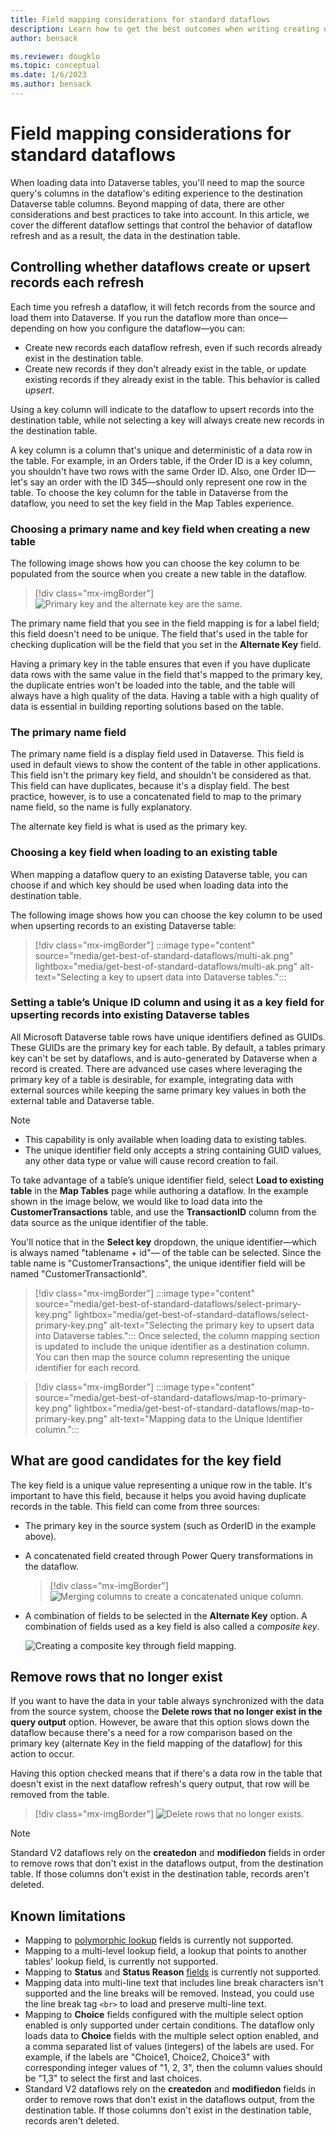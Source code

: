 ```yaml
---
title: Field mapping considerations for standard dataflows
description: Learn how to get the best outcomes when writing creating dataflows that write their output to Dataverse
author: bensack

ms.reviewer: dougklo
ms.topic: conceptual
ms.date: 1/6/2023
ms.author: bensack
---
```


# Field mapping considerations for standard dataflows

When loading data into Dataverse tables, you'll need to map the source query's columns in the dataflow's editing experience to the destination Dataverse table columns. Beyond mapping of data, there are other considerations and best practices to take into account. In this article, we cover the different dataflow settings that control the behavior of dataflow refresh and as a result, the data in the destination table.

## Controlling whether dataflows create or upsert records each refresh

Each time you refresh a dataflow, it will fetch records from the source and load them into Dataverse. If you run the dataflow more than once&mdash;depending on how you configure the dataflow&mdash;you can:

* Create new records each dataflow refresh, even if such records already exist in the destination table.
* Create new records if they don't already exist in the table, or update existing records if they already exist in the table. This behavior is called _upsert_.

Using a key column will indicate to the dataflow to upsert records into the destination table, while not selecting a key will always create new records in the destination table.

A key column is a column that's unique and deterministic of a data row in the table. For example, in an Orders table, if the Order ID is a key column, you shouldn't have two rows with the same Order ID. Also, one Order ID&mdash;let's say an order with the ID 345&mdash;should only represent one row in the table. To choose the key column for the table in Dataverse from the dataflow, you need to set the key field in the Map Tables experience.

### Choosing a primary name and key field when creating a new table

The following image shows how you can choose the key column to be populated from the source when you create a new table in the dataflow.

> [!div class="mx-imgBorder"]
> ![Primary key and the alternate key are the same.](media/get-best-of-standard-dataflows/pk-ak-same.png)

The primary name field that you see in the field mapping is for a label field; this field doesn't need to be unique. The field that's used in the table for checking duplication will be the field that you set in the **Alternate Key** field.

Having a primary key in the table ensures that even if you have duplicate data rows with the same value in the field that's mapped to the primary key, the duplicate entries won't be loaded into the table, and the table will always have a high quality of the data. Having a table with a high quality of data is essential in building reporting solutions based on the table.

### The primary name field

The primary name field is a display field used in Dataverse. This field is used in default views to show the content of the table in other applications. This field isn't the primary key field, and shouldn't be considered as that. This field can have duplicates, because it's a display field. The best practice, however, is to use a concatenated field to map to the primary name field, so the name is fully explanatory.

The alternate key field is what is used as the primary key.

### Choosing a key field when loading to an existing table

When mapping a dataflow query to an existing Dataverse table, you can choose if and which key should be used when loading data into the destination table.

The following image shows how you can choose the key column to be used when upserting records to an existing Dataverse table:

> [!div class="mx-imgBorder"]
> :::image type="content" source="media/get-best-of-standard-dataflows/multi-ak.png" lightbox="media/get-best-of-standard-dataflows/multi-ak.png" alt-text="Selecting a key to upsert data into Dataverse tables.":::
### Setting a table’s Unique ID column and using it as a key field for upserting records into existing Dataverse tables

All Microsoft Dataverse table rows have unique identifiers defined as GUIDs. These GUIDs are the primary key for each table. By default, a tables primary key can't be set by dataflows, and is auto-generated by Dataverse when a record is created. There are advanced use cases where leveraging the primary key of a table is desirable, for example, integrating data with external sources while keeping the same primary key values in both the external table and Dataverse table.

> [!NOTE]
>
> * This capability is only available when loading data to existing tables.
> * The unique identifier field only accepts a string containing GUID values, any other data type or value will cause record creation to fail.

To take advantage of a table’s unique identifier field, select **Load to existing table** in the **Map Tables** page while authoring a dataflow. In the example shown in the image below, we would like to load data into the **CustomerTransactions** table, and use the **TransactionID** column from the data source as the unique identifier of the table.

You'll notice that in the **Select key** dropdown, the unique identifier&mdash;which is always named "tablename + id"&mdash; of the table can be selected. Since the table name is "CustomerTransactions", the unique identifier field will be named "CustomerTransactionId".

> [!div class="mx-imgBorder"]
> :::image type="content" source="media/get-best-of-standard-dataflows/select-primary-key.png" lightbox="media/get-best-of-standard-dataflows/select-primary-key.png" alt-text="Selecting the primary key to upsert data into Dataverse tables.":::
Once selected, the column mapping section is updated to include the unique identifier as a destination column. You can then map the source column representing the unique identifier for each record.

> [!div class="mx-imgBorder"]
> :::image type="content" source="media/get-best-of-standard-dataflows/map-to-primary-key.png" lightbox="media/get-best-of-standard-dataflows/map-to-primary-key.png" alt-text="Mapping data to the Unique Identifier column.":::
## What are good candidates for the key field

The key field is a unique value representing a unique row in the table. It's important to have this field, because it helps you avoid having duplicate records in the table. This field can come from three sources:

* The primary key in the source system (such as OrderID in the example above).

* A concatenated field created through Power Query transformations in the dataflow.

  > [!div class="mx-imgBorder"]
  > ![Merging columns to create a concatenated unique column.](media/get-best-of-standard-dataflows/merge-columns-dataflow.png)

* A combination of fields to be selected in the **Alternate Key** option. A combination of fields used as a key field is also called a _composite key_.

  ![Creating a composite key through field mapping.](media/get-best-of-standard-dataflows/composite-key-mapping.png)

## Remove rows that no longer exist

If you want to have the data in your table always synchronized with the data from the source system, choose the **Delete rows that no longer exist in the query output** option. However, be aware that this option slows down the dataflow because there's a need for a row comparison based on the primary key (alternate Key in the field mapping of the dataflow) for this action to occur.

Having this option checked means that if there's a data row in the table that doesn't exist in the next dataflow refresh's query output, that row will be removed from the table.

> [!div class="mx-imgBorder"]
> ![Delete rows that no longer exists.](media/get-best-of-standard-dataflows/delete-rows-not-exist.png)

> [!NOTE]
> Standard V2 dataflows rely on the **createdon** and **modifiedon** fields in order to remove rows that don't exist in the dataflows output, from the destination table. If those columns don't exist in the destination table, records aren't deleted.

## Known limitations

* Mapping to [polymorphic lookup](/powerapps/maker/canvas-apps/working-with-references#polymorphic-lookups) fields is currently not supported.
* Mapping to a multi-level lookup field, a lookup that points to another tables' lookup field, is currently not supported.
* Mapping to **Status** and **Status Reason** [fields](/powerapps/developer/data-platform/define-custom-state-model-transitions#what-is-the-state-model) is currently not supported.
* Mapping data into multi-line text that includes line break characters isn't supported and the line breaks will be removed. Instead, you could use the line break tag `<br>` to load and preserve multi-line text.
* Mapping to **Choice** fields configured with the multiple select option enabled is only supported under certain conditions. The dataflow only loads data to **Choice** fields with the multiple select option enabled, and a comma separated list of values (integers) of the labels are used. For example, if the labels are "Choice1, Choice2, Choice3" with corresponding integer values of "1, 2, 3", then the column values should be "1,3" to select the first and last choices.
* Standard V2 dataflows rely on the **createdon** and **modifiedon** fields in order to remove rows that don't exist in the dataflows output, from the destination table. If those columns don't exist in the destination table, records aren't deleted.
